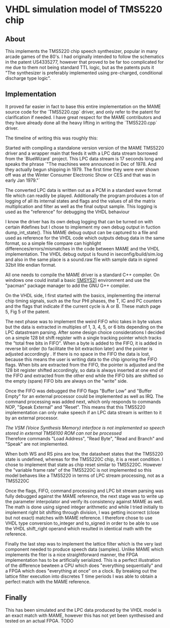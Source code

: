 # VHDL simulation model of TMS5220 chip

## About
This implements the TMS5220 chip speech synthesizer, popular in many arcade games of the 80's. I had originally intended to follow the schematics in the patent US4335277, however that proved to be far too complicated for me due to them not being standard TTL logic, but as the patents puts it "The synthesizer is preferably implemented using pre-charged, conditional discharge type logic".  

## Implementation
It proved far easier in fact to base this entire implementation on the MAME source code for the ´TMS5220.cpp´ driver, and only refer to the patent for clarification if needed. I have great respect for the MAME contributors and they have already done all the heavy lifting in writing the ´TMS5220.cpp´ driver.  

The timeline of writing this was roughly this:  

Started with compiling a standalone version version of the MAME TMS5220 driver and a wrapper main that feeds it with a LPC data stream borrowed from the ´BlueWizard´ project. This LPC data stream is 17 seconds long and speaks the phrase ´"The machines were announced in Dec of 1978. And they actually begun shipping in 1979. The first time they were ever shown off was at the Winter Consumer Electronic Show or CES and that was in early Jan 1979."´  

The converted LPC data is written out as a PCM in a standard wave format file which can readily be played. Additionally the program produces a ton of logging of all its internal states and flags and the values of all the matrix multiplication and filter as well as the final output sample. This logging is used as the "reference" for debugging the VHDL behaviour  

I know the driver has its own debug logging that can be turned on with certain #defines but I chose to implement my own debug output in fuction dump_int_state(). This MAME debug output can be captured to a file and used as reference for the VHDL code which outputs debug data in the same format, so a simple file compare can highlight differences/errors/mismatches in the code between MAME and the VHDL implementation. The VHDL debug output is found in iseconfig/build/sim.log and also in the same place is a sound.raw file with sample data in signed 32bit litle endian format.

All one needs to compile the MAME driver is a standard C++ compiler. On windows one could install a basic [![MSYS2]](https://www.msys2.org/) environment and use the "pacman" package manager to add the GNU G++ compiler.

On the VHDL side, I first started with the basics, implementing the internal chip timing signals, such as the four PHI phases, the T, IC and PC counters and the flags that indicate if the current cycle is A or B. These match page 5, Fig 5 of the patent.  

The next phase was to implement the weird FIFO whic takes in byte values but the data is extracted in multiples of 1, 3, 4, 5, or 6 bits depending on the LPC datastream parsing. After some design choice considerations I decided on a simple 128 bit shift register with a single tracking pointer which tracks the "total free bits in FIFO". When a byte is added to the FIFO, it is added in reverse bit order (to facilitate the bit extraction later) and the pointer is adjusted accordingly . If there is no space in the FIFO the data is lost, because this means the user is writing data to the chip ignoring the FIFO flags. When bits are extracted from the FIFO, the pointer is adjusted and the 128 bit register shifted accordingly, so data is always inserted at one end of the FIFO and extracted from the other end while the FIFO bits are shifted so the empty (spare) FIFO bits are always on the "write" side.  

Once the FIFO was debugged the FIFO flags "Buffer Low" and "Buffer Empty" for an external processor could be implemented as well as IRQ. The command processing was added next, which only responds to commands NOP, "Speak External" and "Reset". This means that this TMS5220 implementation can only make speech if an LPC data stream is written to it by an external processor.  

*The VSM (Voice Synthesis Memory) interface is not implemented so speech stored in external TMS6100 ROM can not be processed*  
Therefore commands "Load Address", "Read Byte", "Read and Branch" and "Speak" are not implemented.  

When both WS and RS pins are low, the datasheet states that the TMS5220 state is undefined, whereas for the TMS5220C chip, it is a reset condition. I chose to implement that state as chip reset similar to TMS5220C. However the "variable frame rate" of the TMS5220C is not implemented so this model behaves like a TMS5220 in terms of LPC stream processing, not as a TMS5220C

Once the flags, FIFO, command processing and LPC bit stream parsing was fully debugged against the MAME reference, the next stage was to write up the parameter interpolator and verify its consistency against MAME as well. The math is done using signed integer arithmetic and while I tried initially to implement right bit shifting through division, I was getting incorrect (close but not exact) matches with MAME reference. I therefore chose to use VHDL type conversion to_integer and to_signed in order to be able to use the VHDL shift_right operand which resulted in identical math with the reference.  

Finally the last step was to implement the lattice filter which is the very last component needed to produce speech data (samples). Unlike MAME which implements the fiter is a nice straightforward manner, the FPGA implementation has to be artificially serialized. This is a perfect illustration of the difference bewteen a CPU which does "everything sequentially" and a FPGA which does "everything at once" on a clock. By breaking out the lattice filter execution into discretes T time periods I was able to obtain a perfect match with the MAME reference.  

## Finally
This has been simulated and the LPC data produced by the VHDL model is an exact match with MAME, however this has not yet been synthesised and tested on an actual FPGA. TODO
